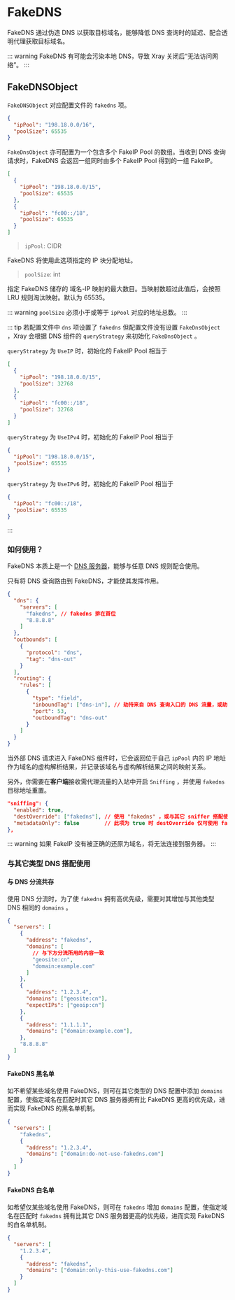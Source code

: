# FakeDNS

FakeDNS 通过伪造 DNS 以获取目标域名，能够降低 DNS 查询时的延迟、配合透明代理获取目标域名。

::: warning
FakeDNS 有可能会污染本地 DNS，导致 Xray 关闭后“无法访问网络”。
:::

## FakeDNSObject

`FakeDNSObject` 对应配置文件的 `fakedns` 项。

```json
{
  "ipPool": "198.18.0.0/16",
  "poolSize": 65535
}
```

`FakeDnsObject` 亦可配置为一个包含多个 FakeIP Pool 的数组。当收到 DNS 查询请求时，FakeDNS 会返回一组同时由多个 FakeIP Pool 得到的一组 FakeIP。

``` json
[
  {
    "ipPool": "198.18.0.0/15",
    "poolSize": 65535
  },
  {
    "ipPool": "fc00::/18",
    "poolSize": 65535
  }
]
```

> `ipPool`: CIDR

FakeDNS 将使用此选项指定的 IP 块分配地址。

> `poolSize`: int

指定 FakeDNS 储存的 域名-IP 映射的最大数目。当映射数超过此值后，会按照 LRU 规则淘汰映射。默认为 65535。

::: warning
`poolSize` 必须小于或等于 `ipPool` 对应的地址总数。
:::

::: tip
若配置文件中 `dns` 项设置了 `fakedns` 但配置文件没有设置 `FakeDnsObject` ，Xray 会根据 DNS 组件的 `queryStrategy` 来初始化 `FakeDnsObject` 。

`queryStrategy` 为 `UseIP` 时，初始化的 FakeIP Pool 相当于
``` json
[
  {
    "ipPool": "198.18.0.0/15",
    "poolSize": 32768
  },
  {
    "ipPool": "fc00::/18",
    "poolSize": 32768
  }
]
```

`queryStrategy` 为 `UseIPv4` 时，初始化的 FakeIP Pool 相当于
``` json
{
  "ipPool": "198.18.0.0/15",
  "poolSize": 65535
}
```

`queryStrategy` 为 `UseIPv6` 时，初始化的 FakeIP Pool 相当于
``` json
{
  "ipPool": "fc00::/18",
  "poolSize": 65535
}
```
:::

### 如何使用？

FakeDNS 本质上是一个 [DNS 服务器](./dns.md#serverobject)，能够与任意 DNS 规则配合使用。

只有将 DNS 查询路由到 FakeDNS，才能使其发挥作用。

``` json
{
  "dns": {
    "servers": [
      "fakedns", // fakedns 排在首位
      "8.8.8.8"
    ]
  },
  "outbounds": [
    {
      "protocol": "dns",
      "tag": "dns-out"
    }
  ],
  "routing": {
    "rules": [
      {
        "type": "field",
        "inboundTag": ["dns-in"], // 劫持来自 DNS 查询入口的 DNS 流量，或劫持来自透明代理入站的 DNS 流量。
        "port": 53,
        "outboundTag": "dns-out"
      }
    ]
  }
}

```

当外部 DNS 请求进入 FakeDNS 组件时，它会返回位于自己 `ipPool` 内的 IP 地址作为域名的虚构解析结果，并记录该域名与虚构解析结果之间的映射关系。

另外，你需要在**客户端**接收需代理流量的入站中开启 `Sniffing` ，并使用 `fakedns` 目标地址重置。

``` json
"sniffing": {
  "enabled": true,
  "destOverride": ["fakedns"], // 使用 "fakedns" ，或与其它 sniffer 搭配使用，或直接使用 "fakedns+others"
  "metadataOnly": false        // 此项为 true 时 destOverride 仅可使用 fakedns
},
```

::: warning
如果 FakeIP 没有被正确的还原为域名，将无法连接到服务器。
:::

### 与其它类型 DNS 搭配使用

#### 与 DNS 分流共存

使用 DNS 分流时，为了使 `fakedns` 拥有高优先级，需要对其增加与其他类型 DNS 相同的 `domains` 。

``` json
{
  "servers": [
    {
      "address": "fakedns",
      "domains": [
        // 与下方分流所用的内容一致
        "geosite:cn",
        "domain:example.com"
      ]
    },
    {
      "address": "1.2.3.4",
      "domains": ["geosite:cn"],
      "expectIPs": ["geoip:cn"]
    },
    {
      "address": "1.1.1.1",
      "domains": ["domain:example.com"],
    },
    "8.8.8.8"
  ]
}
```

#### FakeDNS 黑名单

如不希望某些域名使用 FakeDNS，则可在其它类型的 DNS 配置中添加 `domains` 配置，使指定域名在匹配时其它 DNS 服务器拥有比 FakeDNS 更高的优先级，进而实现 FakeDNS 的黑名单机制。

``` json
{
  "servers": [
    "fakedns",
    {
      "address": "1.2.3.4",
      "domains": ["domain:do-not-use-fakedns.com"]
    }
  ]
}

```

#### FakeDNS 白名单

如希望仅某些域名使用 FakeDNS，则可在 `fakedns` 增加 `domains` 配置，使指定域名在匹配时 `fakedns` 拥有比其它 DNS 服务器更高的优先级，进而实现 FakeDNS 的白名单机制。

``` json
{
  "servers": [
    "1.2.3.4",
    {
      "address": "fakedns",
      "domains": ["domain:only-this-use-fakedns.com"]
    }
  ]
}

```
